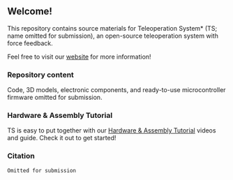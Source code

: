 ## Welcome!
This repository contains source materials for Teleoperation System* (TS; name omitted for submission), an open-source teleoperation system with force feedback.

Feel free to visit our [website](https://hidden-submission.github.io/Teleoperation-System/) for more information!

### Repository content

Code, 3D models, electronic components, and ready-to-use microcontroller firmware omitted for submission.

### Hardware & Assembly Tutorial

TS is easy to put together with our [Hardware & Assembly Tutorial](https://hidden-submission.github.io/Teleoperation-System/Hardware) videos and guide. Check it out to get started!

### Citation

```
Omitted for submission
```